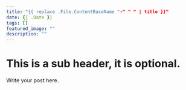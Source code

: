 ```yaml
---
title: "{{ replace .File.ContentBaseName "-" " " | title }}"
date: {{ .Date }}
tags: []
featured_image: ""
description: ""
---
```

<html>

<!-- Body of the post -->
<body>
    <h1>This is a sub header, it is optional.</h1>
    <p>Write your post here.</p>
</body>

</html>